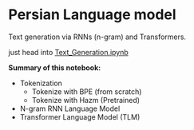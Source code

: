 # Persian Language model 
Text generation via RNNs (n-gram) and Transformers.

just head into [Text_Generation.ipynb](https://github.com/mohammadAbbasniya/Persian_LanguageModels/blob/main/Text_Generation.ipynb)

**Summary of this notebook:**
- Tokenization
    - Tokenize with BPE (from scratch)
    - Tokenize with Hazm (Pretrained)
- N-gram RNN Language Model
- Transformer Language Model (TLM)
